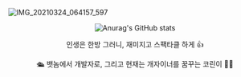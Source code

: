   
![IMG_20210324_064157_597](https://user-images.githubusercontent.com/88579497/136641754-ce0e4c75-33ee-4ef5-b84e-63e88ab48412.JPG)
<div align ="center">
  
![Anurag's GitHub stats](https://github-readme-stats.vercel.app/api?username=dkdkf77&show_icons=true&theme=radical)
 
인생은 한방 그러니, 재미지고 스팩타클 하게 👍 
  
🛳  뱃놈에서 개발자로, 그리고 현재는 개자이너를 꿈꾸는 코린이 🧑‍💻
</div> 

<!--
**dkdkf77/dkdkf77** is a ✨ _special_ ✨ repository because its `README.md` (this file) appears on your GitHub profile.

Here are some ideas to get you started:

- 🔭 I’m currently working on ...
- 🌱 I’m currently learning ...
- 👯 I’m looking to collaborate on ...
- 🤔 I’m looking for help with ...
- 💬 Ask me about ...
- 📫 How to reach me: ...
- 😄 Pronouns: ...
- ⚡ Fun fact: ...
-->
